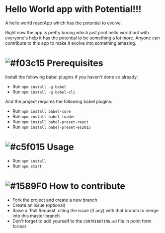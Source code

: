 # Hello World app with Potential!!!
A hello world reactApp which has the potential to evolve.

Right now the app is pretty boring which just print hello world but with everyone's help it has the potential to be something a lot more.
Anyone can contribute to this app to make it evolve into something amazing.

# ![#f03c15](https://placehold.it/15/f03c15/000000?text=+) Prerequisites
Install the following babel plugins if you haven't done so already:
* Run `npm install -g babel`
* Run `npm install -g babel-cli`

And the project requires the following babel plugins:
* Run `npm install babel-core`
* Run `npm install babel-loader`
* Run `npm install babel-preset-react`
* Run `npm install babel-preset-es2015`

# ![#c5f015](https://placehold.it/15/c5f015/000000?text=+) Usage
* Run `npm install`
* Run `npm start`

# ![#1589F0](https://placehold.it/15/1589F0/000000?text=+) How to contribute
* Fork the project and create a new branch
* Create an issue (optional)
* Raise a 'Pull Request' citing the issue (if any) with that branch to merge into this master branch
* Don't forget to add yourself to the `CONTRIBUTING.md` file in point form format
